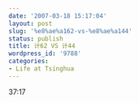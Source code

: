 ```yaml
---
date: '2007-03-18 15:17:04'
layout: post
slug: '%e8%ae%a162-vs-%e8%ae%a144'
status: publish
title: 计62 VS 计44
wordpress_id: '9788'
categories:
- Life at Tsinghua
---
```


37:17
